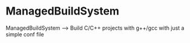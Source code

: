 # ManagedBuildSystem
ManagedBuildSystem --> Build C/C++ projects with g++/gcc with just a simple conf file
